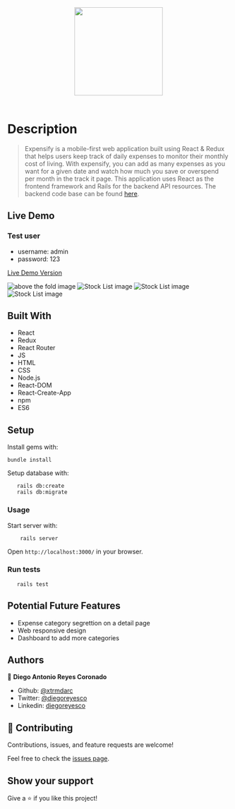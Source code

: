 
<div style="display:flex; justify-content: center; margin-bottom: 20px; text-align: center">
  <img src="./public/logo_black.svg" style="width: 200px; margin-bottom: 20px;">
</div>

# Description

> Expensify is a mobile-first web application built using React & Redux that helps users keep track of daily expenses to monitor their monthly cost of living. With expensify, you can add as many expenses as you want for a given date and watch how much you save or overspend per month in the track it page. This application uses React as the frontend framework and Rails for the backend API resources. The backend code base can be found [here](https://github.com/xtrmdarc/expensify-frontend).

## Live Demo

### Test user 
- username: admin
- password: 123

[Live Demo Version](https://xtrmdarc-stockly.herokuapp.com/#/)

![above the fold image](./public/login_page.png)
![Stock List image](./public/signup_page.png)
![Stock List image](./public/category_list_page.png)
![Stock List image](./public/track_it_page.png)

## Built With

- React
- Redux
- React Router
- JS
- HTML
- CSS
- Node.js
- React-DOM
- React-Create-App
- npm
- ES6

## Setup

Install gems with:

```
bundle install
```

Setup database with:

```
   rails db:create
   rails db:migrate
```


### Usage

Start server with:

```
    rails server
```

Open `http://localhost:3000/` in your browser.

### Run tests

```
   rails test
```


## Potential Future Features

- Expense category segrettion on a detail page
- Web responsive design
- Dashboard to add more categories

## Authors

👤 **Diego Antonio Reyes Coronado**

- Github: [@xtrmdarc](https://github.com/xtrmdarc)
- Twitter: [@diegoreyesco](https://twitter.com/DiegoAn91629127)
- Linkedin: [diegoreyesco](https://www.linkedin.com/in/diego-reyes-coronado)

## 🤝 Contributing

Contributions, issues, and feature requests are welcome!

Feel free to check the [issues page](https://github.com/xtrmdarc/expensify/issues).

## Show your support

Give a ⭐️ if you like this project!
